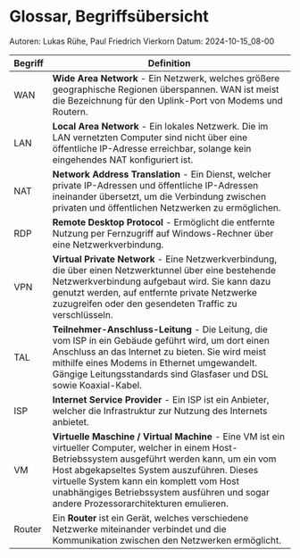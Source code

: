 # Glossar, Begriffsübersicht

Autoren: Lukas Rühe, Paul Friedrich Vierkorn
Datum: 2024-10-15_08-00

| Begriff | Definition |
|-|-|
|WAN|**Wide Area Network** - Ein Netzwerk, welches größere geographische Regionen überspannen. WAN ist meist die Bezeichnung für den Uplink-Port von Modems und Routern.|
|LAN|**Local Area Network** - Ein lokales Netzwerk. Die im LAN vernetzten Computer sind nicht über eine öffentliche IP-Adresse erreichbar, solange kein eingehendes NAT konfiguriert ist.|
|NAT|**Network Address Translation** - Ein Dienst, welcher private IP-Adressen und öffentliche IP-Adressen ineinander übersetzt, um die Verbindung zwischen privaten und öffentlichen Netzwerken zu ermöglichen.|
|RDP|**Remote Desktop Protocol** - Ermöglicht die entfernte Nutzung per Fernzugriff auf Windows-Rechner über eine Netzwerkverbindung.|
|VPN|**Virtual Private Network** - Eine Netzwerkverbindung, die über einen Netzwerktunnel über eine bestehende Netzwerkverbindung aufgebaut wird. Sie kann dazu genutzt werden, auf entfernte private Netzwerke zuzugreifen oder den gesendeten Traffic zu verschlüsseln.|
|TAL|**Teilnehmer-Anschluss-Leitung** - Die Leitung, die vom ISP in ein Gebäude geführt wird, um dort einen Anschluss an das Internet zu bieten. Sie wird meist mithilfe eines Modems in Ethernet umgewandelt. Gängige Leitungsstandards sind Glasfaser und DSL sowie Koaxial-Kabel.|
|ISP|**Internet Service Provider** - Ein ISP ist ein Anbieter, welcher die Infrastruktur zur Nutzung des Internets anbietet.|
|VM|**Virtuelle Maschine / Virtual Machine** - Eine VM ist ein virtueller Computer, welcher in einem Host-Betriebssystem ausgeführt werden kann, um ein vom Host abgekapseltes System auszuführen. Dieses virtuelle System kann ein komplett vom Host unabhängiges Betriebssystem ausführen und sogar andere Prozessorarchitekturen emulieren.|
|Router| Ein **Router** ist ein Gerät, welches verschiedene Netzwerke miteinander verbindet und die Kommunikation zwischen den Netzwerken ermöglicht.|

